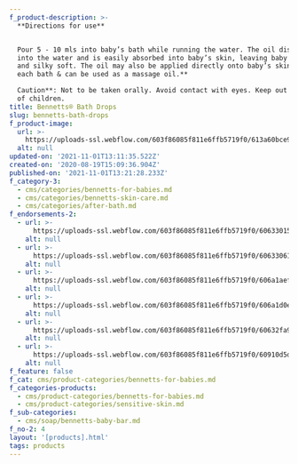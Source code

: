 ```yaml
---
f_product-description: >-
  **Directions for use**


  Pour 5 - 10 mls into baby’s bath while running the water. The oil dissolves
  into the water and is easily absorbed into baby’s skin, leaving baby smooth
  and silky soft. The oil may also be applied directly onto baby’s skin after
  each bath & can be used as a massage oil.**  

  Caution**: Not to be taken orally. Avoid contact with eyes. Keep out of reach
  of children.
title: Bennetts® Bath Drops
slug: bennetts-bath-drops
f_product-image:
  url: >-
    https://uploads-ssl.webflow.com/603f86085f811e6ffb5719f0/613a60bce9ee478afd338bb9_Bennetts%20Bath%20Drops.jpg
  alt: null
updated-on: '2021-11-01T13:11:35.522Z'
created-on: '2020-08-19T15:09:36.904Z'
published-on: '2021-11-01T13:21:28.233Z'
f_category-3:
  - cms/categories/bennetts-for-babies.md
  - cms/categories/bennetts-skin-care.md
  - cms/categories/after-bath.md
f_endorsements-2:
  - url: >-
      https://uploads-ssl.webflow.com/603f86085f811e6ffb5719f0/606330151439bebc5ae3fedc_Asset%2013.svg
    alt: null
  - url: >-
      https://uploads-ssl.webflow.com/603f86085f811e6ffb5719f0/606330612b86d5969d8bebdd_Asset%203.svg
    alt: null
  - url: >-
      https://uploads-ssl.webflow.com/603f86085f811e6ffb5719f0/606a1aeff648782b844b0b0c_Asset%2015.svg
    alt: null
  - url: >-
      https://uploads-ssl.webflow.com/603f86085f811e6ffb5719f0/606a1d0e095e76f71f0e8c91_Asset%205.svg
    alt: null
  - url: >-
      https://uploads-ssl.webflow.com/603f86085f811e6ffb5719f0/60632fa96e80d76c190c8dc6_Asset%2017.svg
    alt: null
  - url: >-
      https://uploads-ssl.webflow.com/603f86085f811e6ffb5719f0/60910d5d11aa5a0a4c197953_not%20tested%20on%20animals%20-%20light.svg
    alt: null
f_feature: false
f_cat: cms/product-categories/bennetts-for-babies.md
f_categories-products:
  - cms/product-categories/bennetts-for-babies.md
  - cms/product-categories/sensitive-skin.md
f_sub-categories:
  - cms/soap/bennetts-baby-bar.md
f_no-2: 4
layout: '[products].html'
tags: products
---
```




